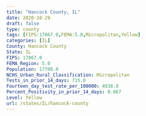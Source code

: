 ```yaml
---
title: "Hancock County, IL"
date: 2020-10-29
draft: false
type: county
tags: [FIPS:17067.0,FEMA:5.0,Micropolitan,Yellow]
categories: [IL]
County: Hancock County
State: IL
FIPS: 17067.0
FEMA_Region: 5.0
Population: 17708.0
NCHS_Urban_Rural_Classification: Micropolitan
Tests_in_prior_14_days: 715.0
Fourteen_day_test_rate_per_100000: 4038.0
Percent_Positivity_in_prior_14_days: 0.067
Level: Yellow
url: /states/IL/hancock-county
---
```




